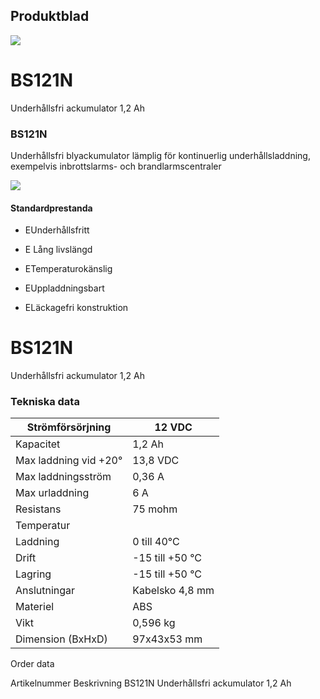 ## Produktblad

![](images/_page_0_Picture_1.jpeg)

# BS121N

Underhållsfri ackumulator 1,2 Ah

### BS121N

Underhållsfri blyackumulator lämplig för kontinuerlig underhållsladdning, exempelvis inbrottslarms- och brandlarmscentraler

![](images/_page_0_Picture_6.jpeg)

#### Standardprestanda

- EUnderhållsfritt
- E Lång livslängd

- ETemperaturokänslig
- EUppladdningsbart
- ELäckagefri konstruktion

# BS121N

Underhållsfri ackumulator 1,2 Ah

### Tekniska data

| Strömförsörjning      | 12 VDC          |
|-----------------------|-----------------|
| Kapacitet             | 1,2 Ah          |
| Max laddning vid +20° | 13,8 VDC        |
| Max laddningsström    | 0,36 A          |
| Max urladdning        | 6 A             |
| Resistans             | 75 mohm         |
| Temperatur            |                 |
| Laddning              | 0 till 40°C     |
| Drift                 | -15 till +50 °C |
| Lagring               | -15 till +50 °C |
| Anslutningar          | Kabelsko 4,8 mm |
| Materiel              | ABS             |
| Vikt                  | 0,596 kg        |
| Dimension (BxHxD)     | 97x43x53 mm     |

Order data

Artikelnummer Beskrivning BS121N Underhållsfri ackumulator 1,2 Ah